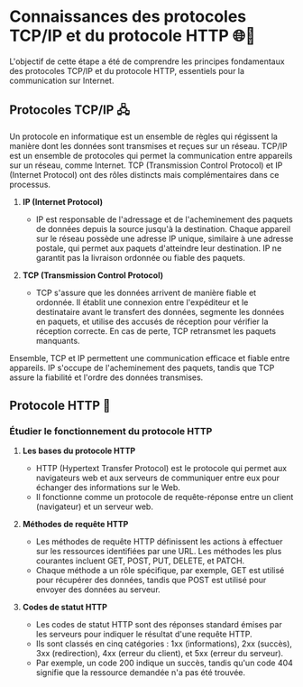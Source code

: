 # Connaissances des protocoles TCP/IP et du protocole HTTP 🌐📡

L'objectif de cette étape a été de comprendre les principes fondamentaux des protocoles TCP/IP et du protocole HTTP, essentiels pour la communication sur Internet.

## Protocoles TCP/IP 🖧

Un protocole en informatique est un ensemble de règles qui régissent la manière dont les données sont transmises et reçues sur un réseau. TCP/IP est un ensemble de protocoles qui permet la communication entre appareils sur un réseau, comme Internet. TCP (Transmission Control Protocol) et IP (Internet Protocol) ont des rôles distincts mais complémentaires dans ce processus.

1. **IP (Internet Protocol)**
   - IP est responsable de l'adressage et de l'acheminement des paquets de données depuis la source jusqu'à la destination. Chaque appareil sur le réseau possède une adresse IP unique, similaire à une adresse postale, qui permet aux paquets d'atteindre leur destination. IP ne garantit pas la livraison ordonnée ou fiable des paquets.

2. **TCP (Transmission Control Protocol)**
   - TCP s'assure que les données arrivent de manière fiable et ordonnée. Il établit une connexion entre l'expéditeur et le destinataire avant le transfert des données, segmente les données en paquets, et utilise des accusés de réception pour vérifier la réception correcte. En cas de perte, TCP retransmet les paquets manquants.

Ensemble, TCP et IP permettent une communication efficace et fiable entre appareils. IP s'occupe de l'acheminement des paquets, tandis que TCP assure la fiabilité et l'ordre des données transmises.

## Protocole HTTP 📑

### Étudier le fonctionnement du protocole HTTP

1. **Les bases du protocole HTTP**
   - HTTP (Hypertext Transfer Protocol) est le protocole qui permet aux navigateurs web et aux serveurs de communiquer entre eux pour échanger des informations sur le Web.
   - Il fonctionne comme un protocole de requête-réponse entre un client (navigateur) et un serveur web.

2. **Méthodes de requête HTTP**
   - Les méthodes de requête HTTP définissent les actions à effectuer sur les ressources identifiées par une URL. Les méthodes les plus courantes incluent GET, POST, PUT, DELETE, et PATCH.
   - Chaque méthode a un rôle spécifique, par exemple, GET est utilisé pour récupérer des données, tandis que POST est utilisé pour envoyer des données au serveur.

3. **Codes de statut HTTP**
   - Les codes de statut HTTP sont des réponses standard émises par les serveurs pour indiquer le résultat d'une requête HTTP.
   - Ils sont classés en cinq catégories : 1xx (informations), 2xx (succès), 3xx (redirection), 4xx (erreur du client), et 5xx (erreur du serveur).
   - Par exemple, un code 200 indique un succès, tandis qu'un code 404 signifie que la ressource demandée n'a pas été trouvée.
